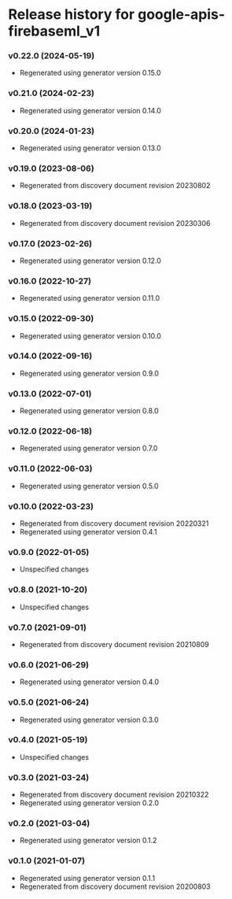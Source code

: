 # Release history for google-apis-firebaseml_v1

### v0.22.0 (2024-05-19)

* Regenerated using generator version 0.15.0

### v0.21.0 (2024-02-23)

* Regenerated using generator version 0.14.0

### v0.20.0 (2024-01-23)

* Regenerated using generator version 0.13.0

### v0.19.0 (2023-08-06)

* Regenerated from discovery document revision 20230802

### v0.18.0 (2023-03-19)

* Regenerated from discovery document revision 20230306

### v0.17.0 (2023-02-26)

* Regenerated using generator version 0.12.0

### v0.16.0 (2022-10-27)

* Regenerated using generator version 0.11.0

### v0.15.0 (2022-09-30)

* Regenerated using generator version 0.10.0

### v0.14.0 (2022-09-16)

* Regenerated using generator version 0.9.0

### v0.13.0 (2022-07-01)

* Regenerated using generator version 0.8.0

### v0.12.0 (2022-06-18)

* Regenerated using generator version 0.7.0

### v0.11.0 (2022-06-03)

* Regenerated using generator version 0.5.0

### v0.10.0 (2022-03-23)

* Regenerated from discovery document revision 20220321
* Regenerated using generator version 0.4.1

### v0.9.0 (2022-01-05)

* Unspecified changes

### v0.8.0 (2021-10-20)

* Unspecified changes

### v0.7.0 (2021-09-01)

* Regenerated from discovery document revision 20210809

### v0.6.0 (2021-06-29)

* Regenerated using generator version 0.4.0

### v0.5.0 (2021-06-24)

* Regenerated using generator version 0.3.0

### v0.4.0 (2021-05-19)

* Unspecified changes

### v0.3.0 (2021-03-24)

* Regenerated from discovery document revision 20210322
* Regenerated using generator version 0.2.0

### v0.2.0 (2021-03-04)

* Regenerated using generator version 0.1.2

### v0.1.0 (2021-01-07)

* Regenerated using generator version 0.1.1
* Regenerated from discovery document revision 20200803

